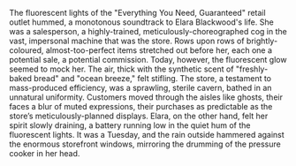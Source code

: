 The fluorescent lights of the "Everything You Need, Guaranteed" retail outlet hummed, a monotonous soundtrack to Elara Blackwood's life.  She was a salesperson, a highly-trained, meticulously-choreographed cog in the vast, impersonal machine that was the store.  Rows upon rows of brightly-coloured, almost-too-perfect items stretched out before her, each one a potential sale, a potential commission.  Today, however, the fluorescent glow seemed to mock her.  The air, thick with the synthetic scent of "freshly-baked bread" and "ocean breeze," felt stifling.  The store, a testament to mass-produced efficiency, was a sprawling, sterile cavern, bathed in an unnatural uniformity.  Customers moved through the aisles like ghosts, their faces a blur of muted expressions, their purchases as predictable as the store’s meticulously-planned displays.  Elara, on the other hand, felt her spirit slowly draining, a battery running low in the quiet hum of the fluorescent lights.  It was a Tuesday, and the rain outside hammered against the enormous storefront windows, mirroring the drumming of the pressure cooker in her head.
